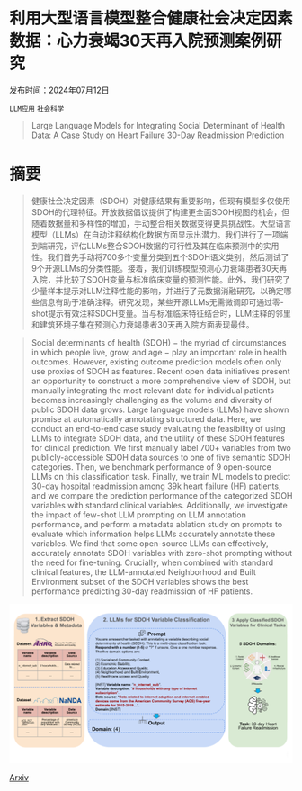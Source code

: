 # 利用大型语言模型整合健康社会决定因素数据：心力衰竭30天再入院预测案例研究

发布时间：2024年07月12日

`LLM应用` `社会科学`

> Large Language Models for Integrating Social Determinant of Health Data: A Case Study on Heart Failure 30-Day Readmission Prediction

# 摘要

> 健康社会决定因素（SDOH）对健康结果有重要影响，但现有模型多仅使用SDOH的代理特征。开放数据倡议提供了构建更全面SDOH视图的机会，但随着数据量和多样性的增加，手动整合相关数据变得更具挑战性。大型语言模型（LLMs）在自动注释结构化数据方面显示出潜力。我们进行了一项端到端研究，评估LLMs整合SDOH数据的可行性及其在临床预测中的实用性。我们首先手动将700多个变量分类到五个SDOH语义类别，然后测试了9个开源LLMs的分类性能。接着，我们训练模型预测心力衰竭患者30天再入院，并比较了SDOH变量与标准临床变量的预测性能。此外，我们研究了少量样本提示对LLM注释性能的影响，并进行了元数据消融研究，以确定哪些信息有助于准确注释。研究发现，某些开源LLMs无需微调即可通过零-shot提示有效注释SDOH变量。当与标准临床特征结合时，LLM注释的邻里和建筑环境子集在预测心力衰竭患者30天再入院方面表现最佳。

> Social determinants of health (SDOH) $-$ the myriad of circumstances in which people live, grow, and age $-$ play an important role in health outcomes. However, existing outcome prediction models often only use proxies of SDOH as features. Recent open data initiatives present an opportunity to construct a more comprehensive view of SDOH, but manually integrating the most relevant data for individual patients becomes increasingly challenging as the volume and diversity of public SDOH data grows. Large language models (LLMs) have shown promise at automatically annotating structured data. Here, we conduct an end-to-end case study evaluating the feasibility of using LLMs to integrate SDOH data, and the utility of these SDOH features for clinical prediction. We first manually label 700+ variables from two publicly-accessible SDOH data sources to one of five semantic SDOH categories. Then, we benchmark performance of 9 open-source LLMs on this classification task. Finally, we train ML models to predict 30-day hospital readmission among 39k heart failure (HF) patients, and we compare the prediction performance of the categorized SDOH variables with standard clinical variables. Additionally, we investigate the impact of few-shot LLM prompting on LLM annotation performance, and perform a metadata ablation study on prompts to evaluate which information helps LLMs accurately annotate these variables. We find that some open-source LLMs can effectively, accurately annotate SDOH variables with zero-shot prompting without the need for fine-tuning. Crucially, when combined with standard clinical features, the LLM-annotated Neighborhood and Built Environment subset of the SDOH variables shows the best performance predicting 30-day readmission of HF patients.

![利用大型语言模型整合健康社会决定因素数据：心力衰竭30天再入院预测案例研究](../../../paper_images/2407.09688/x1.png)

[Arxiv](https://arxiv.org/abs/2407.09688)